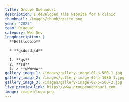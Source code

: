 ```yaml
---
title: Groupe Ouennouri
description: I developed this website for a clinic
thumbnail: /images/thumb/gosite.png
year: "2023"
team: Djaouad
category: Web Dev
longdescription: |-
  **Helllooooo**

  * **qsdqsdqsd**

  1. **qs**
  2. **sd**
  3. > **qWWwWw**
gallery_image_1: /images/gallery-image-01-p-500-1.jpg
gallery_image_2: /images/gallery-image-02-p-1080-1.jpg
gallery_image_3: /images/gallery-image-02-p-500-2.jpg
live_preview_link: https://www.groupeouennouri.com
image: images/logo.png
---
```

